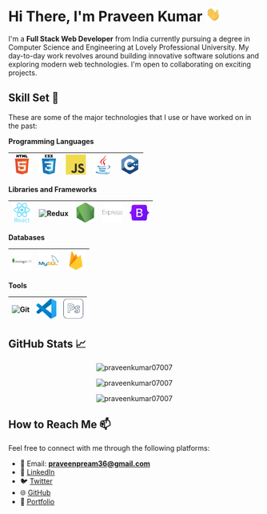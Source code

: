 <h1>Hi There, I'm Praveen Kumar <img  src="https://raw.githubusercontent.com/ABSphreak/ABSphreak/master/gifs/Hi.gif" width="30px"></h1>

I'm a **Full Stack Web Developer** from India currently pursuing a degree in Computer Science and Engineering at Lovely Professional University. My day-to-day work revolves around building innovative software solutions and exploring modern web technologies. I'm open to collaborating on exciting projects.

## Skill Set :muscle:

These are some of the major technologies that I use or have worked on in the past:

**Programming Languages**

<img title="HTML" alt="HTML" width="40px" src="https://raw.githubusercontent.com/devicons/devicon/master/icons/html5/html5-original-wordmark.svg" />|<img title="CSS" alt="CSS" width="40px" src="https://raw.githubusercontent.com/devicons/devicon/master/icons/css3/css3-original-wordmark.svg">|<img title="JavaScript" alt="JavaScript" width="40px" src="https://raw.githubusercontent.com/github/explore/master/topics/javascript/javascript.png">|<img title="Java" alt="Java" width="40px" src="https://raw.githubusercontent.com/devicons/devicon/master/icons/java/java-original.svg">|<img title="C++" alt="C++" width="40px" src="https://raw.githubusercontent.com/github/explore/master/topics/cpp/cpp.png">
|--|--|--|--|--|

**Libraries and Frameworks**

<img title="React" alt="React" width="40px" src="https://raw.githubusercontent.com/devicons/devicon/master/icons/react/react-original-wordmark.svg">|<img title="Redux" alt="Redux" width="40px" src="https://raw.githubusercontent.com/reduxjs/redux/master/logo/logo.png">|<img title="Node.js" alt="Node.js" width="40px" src="https://raw.githubusercontent.com/github/explore/master/topics/nodejs/nodejs.png">|<img title="Express.js" alt="Express.js" width="40px" src="https://raw.githubusercontent.com/github/explore/master/topics/express/express.png">|<img title="Bootstrap" alt="Bootstrap" width="40px" src="https://raw.githubusercontent.com/devicons/devicon/master/icons/bootstrap/bootstrap-original.svg">
|--|--|--|--|--|

**Databases**

<img title="MongoDB" alt="MongoDB" width="40px" src="https://raw.githubusercontent.com/github/explore/master/topics/mongodb/mongodb.png">|<img title="MySQL" alt="MySQL" width="40px" src="https://raw.githubusercontent.com/devicons/devicon/master/icons/mysql/mysql-original-wordmark.svg">|<img title="Firebase" alt="Firebase" width="40px" src="https://raw.githubusercontent.com/github/explore/master/topics/firebase/firebase.png">
|--|--|--|

**Tools**

<img title="Git" alt="Git" width="40px" src="https://www.vectorlogo.zone/logos/git-scm/git-scm-icon.svg">|<img title="VS Code" alt="VS Code" width="40px" src="https://raw.githubusercontent.com/github/explore/master/topics/visual-studio-code/visual-studio-code.png">|<img title="Photoshop" alt="Photoshop" width="40px" src="https://raw.githubusercontent.com/devicons/devicon/master/icons/photoshop/photoshop-line.svg">
|--|--|--|

## GitHub Stats :chart_with_upwards_trend:

<p align="center">
  <img src="https://github-readme-stats.vercel.app/api?username=Praveenkumar07007&show_icons=true&locale=en" alt="praveenkumar07007" />
</p>
<p align="center">
  <img src="https://github-readme-streak-stats.herokuapp.com/?user=Praveenkumar07007&" alt="praveenkumar07007" />
</p>
<p align="center">
  <img src="https://github-readme-stats.vercel.app/api/top-langs?username=Praveenkumar07007&show_icons=true&locale=en&layout=compact" alt="praveenkumar07007" />
</p>

## How to Reach Me 📫

Feel free to connect with me through the following platforms:

- 📧 Email: **praveenpream36@gmail.com**
- 💼 [LinkedIn](https://www.linkedin.com/in/praveen-kumar-sde/)
- 🐦 [Twitter](https://twitter.com/praveendotpro)
- 🌐 [GitHub](https://github.com/Praveenkumar07007)
- 🔗 [Portfolio](https://praveen-kumar-portfolio.vercel.app/)
